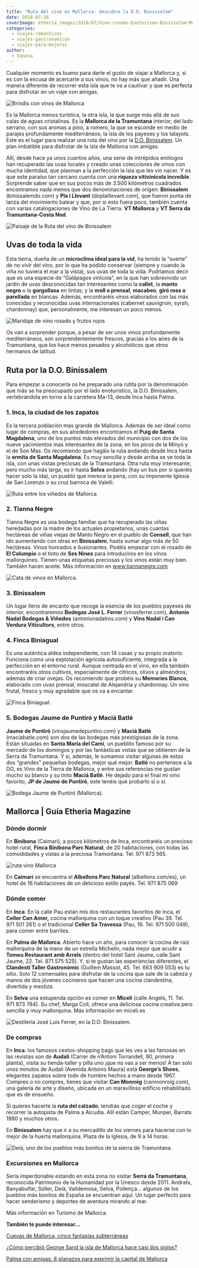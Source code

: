 ```yaml
---
title: "Ruta del vino en Mallorca: descubre la D.O. Binissalem"
date: 2018-07-26
coverImage: etheria_images/2018/07/Vino-rosado-Enoturismo-Binissalem-Mallorca-e1553175846903.jpg
categories: 
  - viajes-romanticos
  - viajes-gastronomicos
  - viajes-para-mujeres
author: 
  - Vanesa
---
```


Cualquier momento es bueno para darte el gusto de viajar a Mallorca y, si es con la 
excusa de acercarte a sus vinos, no hay más que añadir. Una manera diferente de recorrer 
esta isla que te va a cautivar y que es perfecta para disfrutar en un viaje con amigas. 

![Brindis con vinos de Mallorca](etheria_images/2018/07/amigas-vino-Enoturismo-Binissalem-Mallorca-Torres-1024x687.jpg "© CRDO Binissalem (Mallorca)/ M.Torres")

Es la Mallorca menos turística, la otra isla, la que surge más allá de sus calas de 
aguas cristalinas. Es la **Mallorca de la Tramuntana** interior, del lado serrano, con 
sus aromas a pino, a romero, la que se esconde en medio de parajes profundamente 
mediterráneos; la isla de los payeses y los talayots. Este es el lugar para realizar una 
ruta del vino por la [D.O. Binissalem](https://binissalemdo.com/). Un plan imbatible 
para disfrutar de la isla de Mallorca con amigas. 

Allí, desde hace ya unos cuantos años, una serie de intrépidos enólogos han recuperado 
las uvas locales y creado unas colecciones de vinos con mucha identidad, que plasman a 
la perfección la isla que les vio nacer. Y es que este paraíso tan cercano cuenta con 
una **riqueza vitivinícola increíble**. Sorprende saber que en sus pocos más de 3.500 
kilómetros cuadrados encontramos nada menos que dos denominaciones de origen: 
**Binissalem** (binissalemdo.com) y **Pla i Llevant** (doplaillevant.com), que fueron 
punta de lanza del movimiento balear y que, por si esto fuera poco, también cuenta con 
varias catalogaciones de Vino de La Tierra: **VT Mallorca** y **VT Serra da 
Tramuntana-Costa Nod**. 

![Paisaje de la Ruta del vino de Binissalem](etheria_images/2018/07/pueblo-Enoturismo-Binissalem-Mallorca-Torres-1024x683.jpg "© CRDO Binissalem (Mallorca)/ M.Torres")

## Uvas de toda la vida

Esta tierra, dueña de un **microclima ideal para la vid**, ha tenido la “suerte” de no 
vivir del vino, por lo que ha podido conservar (siempre y cuando la viña no tuviera el 
mar a la vista), sus uvas de toda la vida. Podríamos decir que es una especie de 
“Galápagos vinícola”, en la que han sobrevivido un jardín de uvas desconocidas tan 
interesantes como la **callet**, la **manto negro** o la **gorgollasa** en tintas; y la 
**moll o prensal**, **macabeo**, **giró ross o parellada** en blancas. Además, 
encontraréis vinos elaborados con las más conocidas y reconocidas uvas internacionales 
(cabernet sauvignon, syrah, chardonnay) que, personalmente, me interesan un poco menos. 

![Maridaje de vino rosado y frutos rojos](etheria_images/2018/07/Vino-rosado-Enoturismo-Binissalem-Mallorca-855x1024.jpg "Ruta del vino de Binissalem. © CRDO Binissalem (Mallorca).")

Os van a sorprender porque, a pesar de ser unos vinos profundamente mediterráneos, son 
sorprendentemente frescos, gracias a los aires de la Tramuntana, que los hace menos 
pesados y alcohólicos que otros hermanos de latitud. 

## Ruta por la D.O. Binissalem

Para empezar a conocerla os he preparado una rutita por la denominación que más se ha 
preocupado por el lado enoturístico, la D.O. Binissalem, vertebrándola en torno a la 
carretera Ma-13, desde Inca hasta Palma. 

### 1\. Inca, la ciudad de los zapatos

Es la tercera población más grande de Mallorca. Además de ser ideal como lugar de 
compras, en sus alrededores encontramos el **Puig de Santa Magdalena**, uno de los 
puntos más elevados del municipio con dos de los nueve yacimientos más interesantes de 
la zona, en los picos de la Minyó y el de Son Mas. Os recomiendo que hagáis la ruta 
andando desde Inca hasta la **ermita de Santa Magdalena**. Es muy sencilla y desde 
arriba se ve toda la isla, con unas vistas preciosas de la Tramuntana. Otra ruta muy 
interesante, pero mucho más larga, es ir hasta **Selva** andando (hay un bus por si 
queréis hacer solo la ida), un pueblo que merece la pena, con su imponente Iglesia de 
San Lorenzo o su cruz barroca de Valelli. 

![Ruta entre los viñedos de Mallorca](etheria_images/2018/07/Enoturismo-Binissalem-Mallorca-caminata-1024x614.jpg "© CRDO Binissalem (Mallorca).")

### 2\. Tianna Negre

Tianna Negre es una bodega familiar que ha recuperado las viñas heredadas por la madre 
de los actuales propietarios, unas cuantas hectáreas de viñas viejas de Manto Negro en 
el pueblo de **Consell**, que han ido aumentando con otras en **Binissalem**, hasta 
sumar algo más de 50 hectáreas. Vinos honrados e ilusionantes. Podéis empezar con el 
rosado de **El Columpio** o el tinto de **Ses Nines** para introduciros en los vinos 
mallorquines. Tienen unas etiquetas preciosas y los vinos están muy bien. También hacen 
aceite. Más información en www.tiannanegre.com 

![Cata de vinos en Mallorca.](etheria_images/2018/07/Enoturismo-Binissalem-Mallorca-cata-1024x553.jpg "Cata de vinos. © CRDO Binissalem (Mallorca).")

### 3\. Binissalem

Un lugar lleno de encanto que recoge la esencia de los pueblos payeses de interior, 
encontraremos **Bodegas José L. Ferrer** (vinosferrer.com), **Antonio Nadal Bodegas & 
Viñedos** (antonionadalros.com) y **Vins Nadal i Can Verdura Viticultors**, entre otros. 

### 4\. Finca Biniagual

Es una auténtica aldea independiente, con 14 casas y su propio oratorio. Funciona como 
una explotación agrícola autosuficiente, integrada a la perfección en el entorno rural. 
Aunque centrada en el vino, en ella también encontraréis otros cultivos, especialmente 
de cítricos, olivos y almendros, además de criar ovejas. Os recomiendo que probéis su 
**Memories Blanco**, elaborado con uvas prensal, moscatel de Alejandría y chardonnay. Un 
vino frutal, fresco y muy agradable que os va a encantar. 

![Finca Biniagual.](etheria_images/2018/07/Finca-Benbingual-1024x576.jpg "Finca Biniagual.")

### 5\. Bodegas Jaume de Puntiró y Maciá Batlé

**Jaume de Puntiró** (vinsjaumedepuntiro.com) y **Maciá Batlé** (maciabatle.com) son dos 
de las bodegas más prestigiosas de la zona. Están situadas en **Santa María del Camí**, 
un pueblito famoso por su mercado de los domingos y por las fantásticas vistas que se 
obtienen de la Serra da Tramuntana. Y si, además, le sumamos visitar algunas de estas 
dos “grandes” pequeñas bodegas, mejor qué mejor. **Batlé** no pertenece a la DO, es Vino 
de la Tierra de Mallorca, y entre sus referencias me gustan mucho su blanco y su tinto 
**Maciá Batlè**. He dejado para el final mi vino favorito, **JP de Jaume de Puntiró**, 
este tenéis que probarlo sí o sí. 

![Bodega Jaume de Puntiró (Mallorca).](etheria_images/2018/07/Bodega-Jaume-Puntiro-mallorca-enoturismo-1024x682.jpg "© Bodega Jaume de Puntiró (Mallorca).")

## Mallorca | Guía Etheria Magazine

### Dónde dormir

En **Binibona** (Caimari), a pocos kilómetros de Inca, encontraréis un precioso hotel 
rural, **Finca Binibona Parc Natural**, de 20 habitaciones, con todas las comodidades y 
vistas a la preciosa Tramontana. Tel. 971 873 565. 

![ruta vino Mallorca](etheria_images/2018/07/Albellons-terraza-1024x576.jpg "Terraza del hotel rural Albellons Parc Natural (Mallorca).")

En **Caimari** se encuentra el **Albellons Parc Natural** (albellons.com/es), un hotel 
de 16 habitaciones de un delicioso estilo payés. Tel. 971 875 069 

### Dónde comer

En **Inca**. En la calle Pau están mis dos restaurantes favoritos de Inca, el **Celler 
Can Amer,** cocina mallorquina con un toque creativo (Pau 39. Tel. 971 501 261) o el 
tradicional **Celler Sa Travessa** (Pau, 16. Tel. 971 500 049), para comer entre 
barriles. 

En **Palma de Mallorca**. Abierto hace un año, para conocer la cocina de raíz 
mallorquina de la mano de un estrella Michelin, nada mejor que acudir a **Tomeu 
Restaurant amb Arrels** (dentro del hotel Sant Jaume, calle Sant Jaume, 22. Tel. 871 575 
525). Y, si te gustan las experiencias diferentes, el **Clandestí Taller Gastronòmic** 
(Guillem Massot, 45. Tel. 663 909 053) es tu sitio. Solo 12 comensales para disfrutar de 
la cocina que sale de la cabeza y manos de dos jóvenes cocineros que hacen una cocina 
clandestina, divertida y mestiza. 

En **Selva** una estupenda opción es comer en **Miceli** (calle Angels, 11. Tel. 971 873 
784). Su chef, Marga Coll, ofrece una deliciosa cocina creativa pero sencilla y muy 
mallorquina. Más información en miceli.es 

![Destilería José Luis Ferrer, en la D.O. Binissalem.](etheria_images/2018/07/binissalem-spain-23-june-one-of-the-symbols-of-mallorca-jose-luis-ferrer-distillery-with-vineyards-in-an-area-of-several-acres-and-lots-of-varieties-23-june-binissalem-spain-2016-900x600.jpg "Destilería José Luis Ferrer, en la D.O. Binissalem.")

### De compras

En **Inca**: los famosos cestos-shopping bags que les ves a las famosas en las revistas 
son de **Audali** (Carrer de n’Antoni Torrandell, 90, primera planta), visita su 
tienda-taller y pilla uno ¡que no vas a ser menos! A tan solo unos minutos de Audali 
(Avenida Antonio Maura) está **George’s Shoes**, elegantes zapatos sobre todo de hombre 
hechos a mano desde 1967. Compres o no compres, tienes que visitar **Can Monroig** 
(canmonroig.com), una galería de arte y diseño, ubicada en un maravilloso edificio 
rehabilitado que es de ensueño. 

Si quieres hacerte la **ruta del calzado**, tendrás que coger el coche y recorrer la 
autopista de Palma a Alcudia. Allí están Camper, Munper, Barrats 1980 y muchos otros. 

En **Binissalem** hay que ir a su mercadillo de los viernes para hacerse con lo mejor de 
la huerta mallorquina. Plaza de la Iglesia, de 9 a 14 horas. 

![Deià, uno de los pueblos más bonitos de la sierra de Tramuntana.](etheria_images/2018/07/deia-typical-stone-village-in-majorca-tramuntana-1-900x600.jpg "Deià, uno de los pueblos más bonitos de la sierra de Tramuntana.")

### Excursiones en Mallorca

Sería imperdonable estando en esta zona no visitar **Serra da Tramuntana**, reconocida 
Patrimonio de la Humanidad por la Unesco desde 2011. Andratx, Banyabulfar, Sóller, Deià, 
Valldemosa, Selva, Pollença… algunos de los pueblos más bonitos de España se encuentran 
aquí. Un lugar perfecto para hacer senderismo y deportes de aventura mirando al mar. 

Más información en Turismo de Mallorca. 

**También te puede interesar...** 

[Cuevas de Mallorca, cinco fantasías 
subterráneas](https://etheriamagazine.com/2021/08/26/cuevas-de-mallorca-con-ninos/) 

[¿Cómo percibió George Sand la isla de Mallorca hace casi dos 
siglos?](https://etheriamagazine.com/2018/05/16/mallorca-de-la-mano-de-george-sand/) 

[Palma con amigas: 8 planazos para exprimir la capital de 
Mallorca](https://etheriamagazine.com/2021/06/02/planes-y-excursiones-desde-palma-mallorca-con-amigas/)

